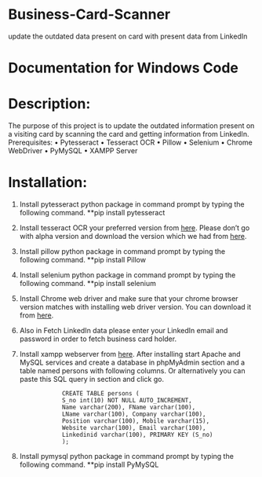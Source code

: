 # Business-Card-Scanner
update the outdated data present on card with present data from LinkedIn

# Documentation for Windows Code
# Description:
  The purpose of this project is to update the outdated information present on a visiting card by scanning the card and getting information from LinkedIn. 
Prerequisites:
•	Pytesseract
•	Tesseract OCR
•	Pillow
•	Selenium
•	Chrome WebDriver
•	PyMySQL
•	XAMPP Server


# Installation:
1.	Install pytesseract python package in command prompt by typing the following command.
								**pip install pytesseract

2.	Install tesseract OCR your preferred version from [here](https://digi.bib.uni-mannheim.de/tesseract/). Please don’t go with alpha version and download the version which we had from [here](https://digi.bib.uni-mannheim.de/tesseract/tesseract-ocr-w64-setup-v4.1.0-elag2019.exe).

3.	Install pillow python package in command prompt by typing the following command.
								**pip install Pillow
4.	Install selenium python package in command prompt by typing the following command.
								**pip install selenium

5.	Install Chrome web driver and make sure that your chrome browser version matches with installing web driver version. You can download it from [here](http://chromedriver.chromium.org/downloads).

6.	Also in Fetch LinkedIn data please enter your LinkedIn email and password in order to fetch business card holder. 

7.	Install xampp webserver from [here](https://www.apachefriends.org/download.html). After installing start Apache and MySQL services and create a database in phpMyAdmin section and a table named persons with following columns. Or alternatively you can paste this SQL query in section and click go.

					CREATE TABLE persons (
					S_no int(10) NOT NULL AUTO_INCREMENT, 
					Name varchar(200), FName varchar(100),
					LName varchar(100), Company varchar(100),
					Position varchar(100), Mobile varchar(15),
					Website varchar(100), Email varchar(100),
					Linkedinid varchar(100), PRIMARY KEY (S_no)
					);
  
8.	Install pymysql python package in command prompt by typing the following command.
					**pip install PyMySQL

